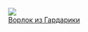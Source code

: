 ![](/books/sf_history/Владислав%20Русанов/Ворлок%20из%20Гардарики.jpg)  
[Ворлок из Гардарики](/books/sf_history/Владислав%20Русанов/Ворлок%20из%20Гардарики)